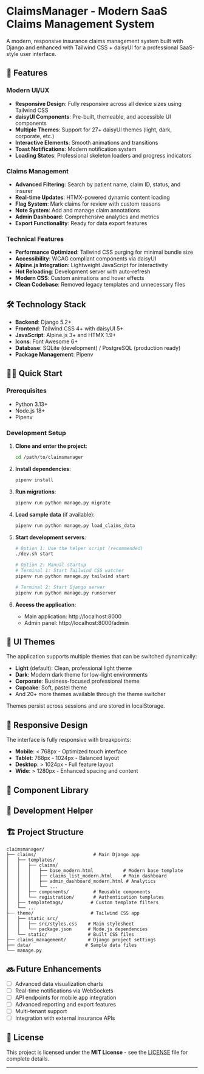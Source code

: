 # ClaimsManager - Modern SaaS Claims Management System

A modern, responsive insurance claims management system built with Django and enhanced with Tailwind CSS + daisyUI for a professional SaaS-style user interface.

## 🚀 Features

### Modern UI/UX

- **Responsive Design**: Fully responsive across all device sizes using Tailwind CSS
- **daisyUI Components**: Pre-built, themeable, and accessible UI components
- **Multiple Themes**: Support for 27+ daisyUI themes (light, dark, corporate, etc.)
- **Interactive Elements**: Smooth animations and transitions
- **Toast Notifications**: Modern notification system
- **Loading States**: Professional skeleton loaders and progress indicators

### Claims Management

- **Advanced Filtering**: Search by patient name, claim ID, status, and insurer
- **Real-time Updates**: HTMX-powered dynamic content loading
- **Flag System**: Mark claims for review with custom reasons
- **Note System**: Add and manage claim annotations
- **Admin Dashboard**: Comprehensive analytics and metrics
- **Export Functionality**: Ready for data export features

### Technical Features

- **Performance Optimized**: Tailwind CSS purging for minimal bundle size
- **Accessibility**: WCAG compliant components via daisyUI
- **Alpine.js Integration**: Lightweight JavaScript for interactivity
- **Hot Reloading**: Development server with auto-refresh
- **Modern CSS**: Custom animations and hover effects
- **Clean Codebase**: Removed legacy templates and unnecessary files

## 🛠️ Technology Stack

- **Backend**: Django 5.2+
- **Frontend**: Tailwind CSS 4+ with daisyUI 5+
- **JavaScript**: Alpine.js 3+ and HTMX 1.9+
- **Icons**: Font Awesome 6+
- **Database**: SQLite (development) / PostgreSQL (production ready)
- **Package Management**: Pipenv

## 🏃‍♂️ Quick Start

### Prerequisites

- Python 3.13+
- Node.js 18+
- Pipenv

### Development Setup

1. **Clone and enter the project**:

   ```bash
   cd /path/to/claimsmanager
   ```

2. **Install dependencies**:

   ```bash
   pipenv install
   ```

3. **Run migrations**:

   ```bash
   pipenv run python manage.py migrate
   ```

4. **Load sample data** (if available):

   ```bash
   pipenv run python manage.py load_claims_data
   ```

5. **Start development servers**:

   ```bash
   # Option 1: Use the helper script (recommended)
   ./dev.sh start

   # Option 2: Manual startup
   # Terminal 1: Start Tailwind CSS watcher
   pipenv run python manage.py tailwind start

   # Terminal 2: Start Django server
   pipenv run python manage.py runserver
   ```

6. **Access the application**:
   - Main application: http://localhost:8000
   - Admin panel: http://localhost:8000/admin

## 🎨 UI Themes

The application supports multiple themes that can be switched dynamically:

- **Light** (default): Clean, professional light theme
- **Dark**: Modern dark theme for low-light environments
- **Corporate**: Business-focused professional theme
- **Cupcake**: Soft, pastel theme
- And 20+ more themes available through the theme switcher

Themes persist across sessions and are stored in localStorage.

## 📱 Responsive Design

The interface is fully responsive with breakpoints:

- **Mobile**: < 768px - Optimized touch interface
- **Tablet**: 768px - 1024px - Balanced layout
- **Desktop**: > 1024px - Full feature layout
- **Wide**: > 1280px - Enhanced spacing and content

## 🧩 Component Library

## 🔧 Development Helper

## 🏗️ Project Structure

```
claimsmanager/
├── claims/                     # Main Django app
│   ├── templates/
│   │   ├── claims/
│   │   │   ├── base_modern.html           # Modern base template
│   │   │   ├── claims_list_modern.html    # Main dashboard
│   │   │   ├── admin_dashboard_modern.html # Analytics
│   │   │   └── ...
│   │   ├── components/         # Reusable components
│   │   └── registration/       # Authentication templates
│   ├── templatetags/          # Custom template filters
│   └── ...
├── theme/                     # Tailwind CSS app
│   ├── static_src/
│   │   ├── src/styles.css    # Main stylesheet
│   │   └── package.json      # Node.js dependencies
│   └── static/               # Built CSS files
├── claims_management/        # Django project settings
├── data/                    # Sample data files
└── manage.py
```

## 🔜 Future Enhancements

- [ ] Advanced data visualization charts
- [ ] Real-time notifications via WebSockets
- [ ] API endpoints for mobile app integration
- [ ] Advanced reporting and export features
- [ ] Multi-tenant support
- [ ] Integration with external insurance APIs

## 📄 License

This project is licensed under the **MIT License** - see the [LICENSE](LICENSE) file for complete details.

---
